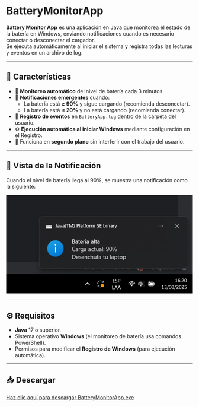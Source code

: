 # BatteryMonitorApp

**Battery Monitor App** es una aplicación en Java que monitorea el estado de la batería en Windows, enviando notificaciones cuando es necesario conectar o desconectar el cargador.  
Se ejecuta automáticamente al iniciar el sistema y registra todas las lecturas y eventos en un archivo de log.

---
## 📌 Características

- 🔋 **Monitoreo automático** del nivel de batería cada 3 minutos.
- 📢 **Notificaciones emergentes** cuando:
    - La batería está **≥ 90%** y sigue cargando (recomienda desconectar).
    - La batería está **≤ 20%** y no está cargando (recomienda conectar).
- 📝 **Registro de eventos** en `BatteryApp.log` dentro de la carpeta del usuario.
- ⚙ **Ejecución automática al iniciar Windows** mediante configuración en el Registro.
- 🚀 Funciona en **segundo plano** sin interferir con el trabajo del usuario.

---
## 📸 Vista de la Notificación

Cuando el nivel de batería llega al 90%, se muestra una notificación como la siguiente:

![Notificación de batería](./assets/notificacion.png)

---
## ⚙ Requisitos

- **Java** 17 o superior.
- Sistema operativo **Windows** (el monitoreo de batería usa comandos PowerShell).
- Permisos para modificar el **Registro de Windows** (para ejecución automática).

---

## 📥 Descargar
[Haz clic aquí para descargar BatteryMonitorApp.exe](./dist/BatteryMonitor.exe)